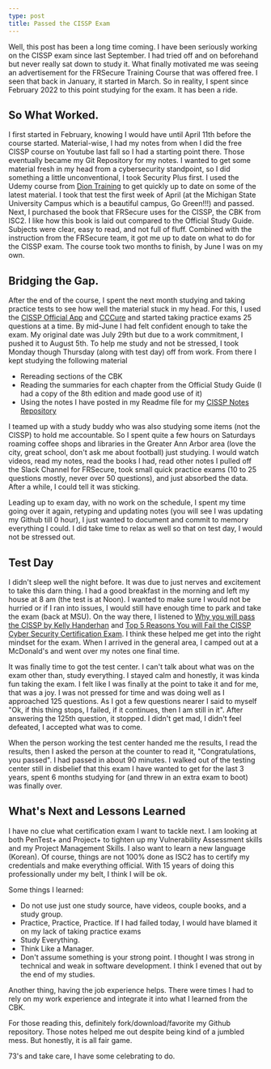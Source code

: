 ```yaml
---
type: post
title: Passed the CISSP Exam 
---
```


Well, this post has been a long time coming.  I have been seriously working on the CISSP exam since last September.  I had tried off and on beforehand but never really sat down to study it.  What finally motivated me was seeing an advertisement for the FRSecure Training Course that was offered free.  I seen that back in January, it started in March.  So in reality, I spent since February 2022 to this point studying for the exam.  It has been a ride.

## So What Worked.  
I first started in February, knowing I would have until April 11th before the course started.  Material-wise, I had my notes from when I did the free CISSP course on Youtube last fall so I had a starting point there.  Those eventually became my Git Repository for my notes.  I wanted to get some material fresh in my head from a cybersecurity standpoint, so I did something a little unconventional, I took Security Plus first.  I used the Udemy course from [Dion Training](https://diontraining.com/udemy) to get quickly up to date on some of the latest material.  I took that test the first week of April (at the Michigan State University Campus which is a beautiful campus, Go Green!!!) and passed.  Next, I purchased the book that FRSecure uses for the CISSP, the CBK from ISC2.  I like how this book is laid out compared to the Official Study Guide.  Subjects were clear, easy to read, and not full of fluff.  Combined with the instruction from the FRSecure team, it got me up to date on what to do for the CISSP exam.  The course took two months to finish, by June I was on my own.

## Bridging the Gap. 
After the end of the course, I spent the next month studying and taking practice tests to see how well the material stuck in my head.  For this, I used the [CISSP Official App](https://play.google.com/store/apps/details?id=com.learnzapp.cissp&hl=en_US&gl=US) and [CCCure](https://cccure.education/) and started taking practice exams 25 questions at a time.  By mid-June I had felt confident enough to take the exam.  My original date was July 29th but due to a work commitment, I pushed it to August 5th.  To help me study and not be stressed, I took Monday though Thursday (along with test day) off from work.  From there I kept studying the following material

- Rereading sections of the CBK
- Reading the summaries for each chapter from the Official Study Guide (I had a copy of the 8th edition and made good use of it)
- Using the notes I have posted in my Readme file for my [CISSP Notes Repository](https://github.com/RedLanternTech/CISSPNotes)

I teamed up with a study buddy who was also studying some items (not the CISSP) to hold me accountable.  So I spent quite a few hours on Saturdays roaming coffee shops and libraries in the Greater Ann Arbor area (love the city, great school, don't ask me about football) just studying.  I would watch videos, read my notes, read the books I had, read other notes I pulled off the Slack Channel for FRSecure, took small quick practice exams (10 to 25 questions mostly, never over 50 questions), and just absorbed the data.  After a while, I could tell it was sticking.  

Leading up to exam day, with no work on the schedule, I spent my time going over it again, retyping and updating notes (you will see I was updating my Github till 0 hour), I just wanted to document and commit to memory everything I could.  I did take time to relax as well so that on test day, I would not be stressed out.

## Test Day
I didn't sleep well the night before.  It was due to just nerves and excitement to take this darn thing.  I had a good breakfast in the morning and left my house at 8 am (the test is at Noon).  I wanted to make sure I would not be hurried or if I ran into issues, I would still have enough time to park and take the exam (back at MSU).  On the way there, I listened to [Why you will pass the CISSP by Kelly Handerhan](https://www.youtube.com/watch?v=v2Y6Zog8h2A) and [Top 5 Reasons You will Fail the CISSP Cyber Security Certification Exam](https://www.youtube.com/watch?v=giJFhtws-CE).  I think these helped me get into the right mindset for the exam. When I arrived in the general area, I camped out at a McDonald's and went over my notes one final time.  

It was finally time to got the test center.  I can't talk about what was on the exam other than, study everything.  I stayed calm and honestly, it was kinda fun taking the exam.  I felt like I was finally at the point to take it and for me, that was a joy.  I was not pressed for time and was doing well as I approached 125 questions.  As I got a few questions nearer I said to myself "Ok, if this thing stops, I failed, if it continues, then I am still in it".  After answering the 125th question, it stopped.  I didn't get mad, I didn't feel defeated, I accepted what was to come.  

When the person working the test center handed me the results, I read the results, then I asked the person at the counter to read it, "Congratulations, you passed".  I had passed in about 90 minutes.  I walked out of the testing center still in disbelief that this exam I have wanted to get for the last 3 years, spent 6 months studying for (and threw in an extra exam to boot) was finally over.  

## What's Next and Lessons Learned
I have no clue what certification exam I want to tackle next.  I am looking at both PenTest+ and Project+ to tighten up my Vulnerability Assessment skills and my Project Management Skills.  I also want to learn a new language (Korean).  Of course, things are not 100% done as ISC2 has to certify my credentials and make everything official.  With 15 years of doing this professionally under my belt, I think I will be ok.  

Some things I learned:
- Do not use just one study source, have videos, couple books, and a study group.
- Practice, Practice, Practice.  If I had failed today, I would have blamed it on my lack of taking practice exams
- Study Everything.  
- Think Like a Manager.  
- Don't assume something is your strong point.  I thought I was strong in technical and weak in software development.  I think I evened that out by the end of my studies.  

Another thing, having the job experience helps.  There were times I had to rely on my work experience and integrate it into what I learned from the CBK. 

For those reading this, definitely fork/download/favorite my Github repository.  Those notes helped me out despite being kind of a jumbled mess.  But honestly, it is all fair game. 

73's and take care, I have some celebrating to do.  
